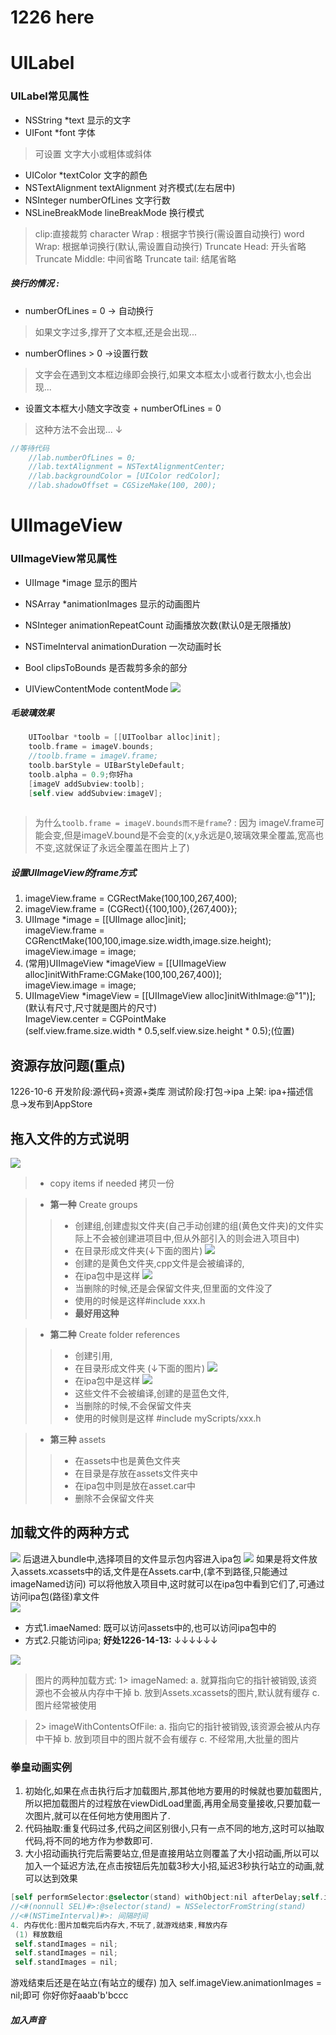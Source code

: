# 1226 here

# UILabel
### UILabel常见属性
* NSString \*text 显示的文字
* UIFont \*font 字体
> 可设置 文字大小或粗体或斜体
* UIColor *textColor 文字的颜色
* NSTextAlignment textAlignment 对齐模式(左右居中)
* NSInteger numberOfLines 文字行数
* NSLineBreakMode lineBreakMode 换行模式
> clip:直接裁剪
character Wrap : 根据字节换行(需设置自动换行)
word Wrap: 根据单词换行(默认,需设置自动换行)
Truncate Head: 开头省略
Truncate Middle: 中间省略
Truncate tail: 结尾省略

##### 换行的情况 :
* numberOfLines = 0 -> 自动换行
> 如果文字过多,撑开了文本框,还是会出现...
* numberOflines > 0 ->设置行数
> 文字会在遇到文本框边缘即会换行,如果文本框太小或者行数太小,也会出现...
* 设置文本框大小随文字改变 + numberOfLines = 0
> 这种方法不会出现...  ↓

```objectivec
//等待代码
    //lab.numberOfLines = 0;
    //lab.textAlignment = NSTextAlignmentCenter;
    //lab.backgroundColor = [UIColor redColor];
    //lab.shadowOffset = CGSizeMake(100, 200);
```

# UIImageView
### UIImageView常见属性
* UIImage *image 显示的图片
* NSArray *animationImages 显示的动画图片
* NSInteger animationRepeatCount 动画播放次数(默认0是无限播放)
* NSTimeInterval animationDuration 一次动画时长
* Bool clipsToBounds 是否裁剪多余的部分

* UIViewContentMode contentMode
![](/assets/96A67D4A-10A8-491A-A02C-DD82441E5B18.png)

##### 毛玻璃效果
```objectivec
    UIToolbar *toolb = [[UIToolbar alloc]init];
    toolb.frame = imageV.bounds;
    //toolb.frame = imageV.frame;
    toolb.barStyle = UIBarStyleDefault;
    toolb.alpha = 0.9;你好ha 
    [imageV addSubview:toolb];
    [self.view addSubview:imageV];
    
```

> 为什么`toolb.frame = imageV.bounds而不是frame`? :
> 因为 imageV.frame可能会变,但是imageV.bound是不会变的(x,y永远是0,玻璃效果全覆盖,宽高也不变,这就保证了永远全覆盖在图片上了)

##### 设置UIImageView的frame方式
 1. imageView.frame = CGRectMake(100,100,267,400);
 2. imageView.frame = (CGRect){{100,100},{267,400}};
 3. UIImage *image = [[UIImage alloc]init];<br/>
 imageView.frame = CGRenctMake(100,100,image.size.width,image.size.height);</br>
 imageView.image = image;
 4. (常用)UIImageView *imageView = [[UIImageView alloc]initWithFrame:CGMake(100,100,267,400)];</br>
 imageView.image = image;
 5. UIImageView *imageView = [[UIImageView alloc]initWithImage:@"1")];(默认有尺寸,尺寸就是图片的尺寸)</br>
 ImageView.center = CGPointMake</br>
(self.view.frame.size.width * 0.5,self.view.size.height * 0.5);(位置)


## 资源存放问题(**重点**)
1226-10-6
开发阶段:源代码+资源+类库
测试阶段:打包->ipa
上架: ipa+描述信息->发布到AppStore

## 拖入文件的方式说明
![](/assets/WX20170717-202950.png)
> * copy items if needed 拷贝一份

> * **第一种** Create groups 
>> * 创建组,创建虚拟文件夹(自己手动创建的组(黄色文件夹)的文件实际上不会被创建进项目中,但从外部引入的则会进入项目中)
>> * 在目录形成文件夹(↓下面的图片)
![](/assets/WX20170717-214646.png)
>> * 创建的是黄色文件夹,cpp文件是会被编译的,
>> * 在ipa包中是这样
![](/assets/WX20170717-220327.png)
>> * 当删除的时候,还是会保留文件夹,但里面的文件没了
>> * 使用的时候是这样#include xxx.h
>> * **最好用这种**

> * **第二种** Create folder references
>> * 创建引用,
>> * 在目录形成文件夹 (↓下面的图片)
![](/assets/WX20170717-214646.png)
>> * 在ipa包中是这样
![](/assets/WX20170717-220011.png)
>> * 这些文件不会被编译,创建的是蓝色文件,
>> * 当删除的时候,不会保留文件夹
>> * 使用的时候则是这样 #include myScripts/xxx.h


> * **第三种** assets
>> * 在assets中也是黄色文件夹
>> * 在目录是存放在assets文件夹中
>> * 在ipa包中则是放在asset.car中
>> * 删除不会保留文件夹

## 加载文件的两种方式
![](/assets/WX20170717-200057.png)
后退进入bundle中,选择项目的文件显示包内容进入ipa包
![](/assets/WX20170717-200218.png)
如果是将文件放入assets.xcassets中的话,文件是在Assets.car中,(拿不到路径,只能通过imageNamed访问)
可以将他放入项目中,这时就可以在ipa包中看到它们了,可通过访问ipa包(路径)拿文件</br>
![](/assets/WX20170717-200631.png)

* 方式1.imaeNamed: 既可以访问assets中的,也可以访问ipa包中的
* 方式2.只能访问ipa; **好处1226-14-13:** ↓↓↓↓↓↓

![](/assets/WX20170717-201301.png)
>    图片的两种加载方式:
    1> imageNamed:
      a. 就算指向它的指针被销毁,该资源也不会被从内存中干掉
      b. 放到Assets.xcassets的图片,默认就有缓存
      c. 图片经常被使用
 
>    2> imageWithContentsOfFile:
      a. 指向它的指针被销毁,该资源会被从内存中干掉
      b. 放到项目中的图片就不会有缓存
      c. 不经常用,大批量的图片

### 拳皇动画实例
1. 初始化,如果在点击执行后才加载图片,那其他地方要用的时候就也要加载图片,所以把加载图片的过程放在viewDidLoad里面,再用全局变量接收,只要加载一次图片,就可以在任何地方使用图片了.
2. 代码抽取:重复代码过多,代码之间区别很小,只有一点不同的地方,这时可以抽取代码,将不同的地方作为参数即可.
3. 大小招动画执行完后需要站立,但是直接用站立则覆盖了大小招动画,所以可以加入一个延迟方法,在点击按钮后先加载3秒大小招,延迟3秒执行站立的动画,就可以达到效果
```objectivec
[self performSelector:@selector(stand) withObject:nil afterDelay;self.imageView.animationDuration];
//<#(nonnull SEL)#>:@selector(stand) = NSSelectorFromString(stand)
//<#(NSTimeInterval)#>: 间隔时间
4. 内存优化:图片加载完后内存大,不玩了,就游戏结束,释放内存
 (1) 释放数组
 self.standImages = nil;
 self.standImages = nil;
 self.standImages = nil;
```
游戏结束后还是在站立(有站立的缓存)
加入 self.imageView.animationImages = nil;即可
你好你好aaab'b'bccc
##### 加入声音






 





